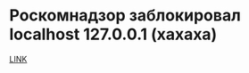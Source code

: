 # Роскомнадзор заблокировал localhost 127.0.0.1 (хахаха)



[LINK](https://varlamov.ru/2130270.html)